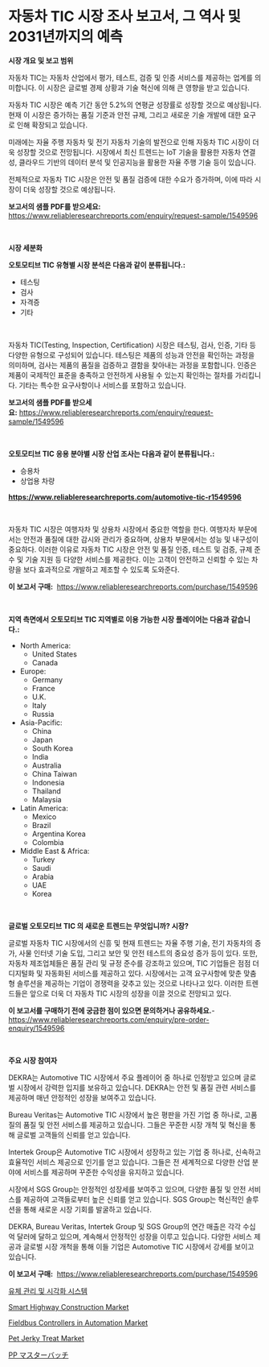 <p><h1>자동차 TIC 시장 조사 보고서, 그 역사 및 2031년까지의 예측</h1></p><p><strong>시장 개요 및 보고 범위</strong></p>
<p><p>자동차 TIC는 자동차 산업에서 평가, 테스트, 검증 및 인증 서비스를 제공하는 업계를 의미합니다. 이 시장은 글로벌 경제 상황과 기술 혁신에 의해 큰 영향을 받고 있습니다. </p><p>자동차 TIC 시장은 예측 기간 동안 5.2%의 연평균 성장률로 성장할 것으로 예상됩니다. 현재 이 시장은 증가하는 품질 기준과 안전 규제, 그리고 새로운 기술 개발에 대한 요구로 인해 확장되고 있습니다. </p><p>미래에는 자율 주행 자동차 및 전기 자동차 기술의 발전으로 인해 자동차 TIC 시장이 더욱 성장할 것으로 전망됩니다. 시장에서 최신 트렌드는 IoT 기술을 활용한 자동차 연결성, 클라우드 기반의 데이터 분석 및 인공지능을 활용한 자율 주행 기술 등이 있습니다. </p><p>전체적으로 자동차 TIC 시장은 안전 및 품질 검증에 대한 수요가 증가하며, 이에 따라 시장이 더욱 성장할 것으로 예상됩니다.</p></p>
<p><strong>보고서의 샘플 PDF를 받으세요:</strong> <a href="https://www.reliableresearchreports.com/enquiry/request-sample/1549596">https://www.reliableresearchreports.com/enquiry/request-sample/1549596</a></p>
<p>&nbsp;</p>
<p><strong>시장 세분화</strong></p>
<p><strong>오토모티브 TIC 유형별 시장 분석은 다음과 같이 분류됩니다.:</strong></p>
<p><ul><li>테스팅</li><li>검사</li><li>자격증</li><li>기타</li></ul></p>
<p>&nbsp;</p>
<p><p>자동차 TIC(Testing, Inspection, Certification) 시장은 테스팅, 검사, 인증, 기타 등 다양한 유형으로 구성되어 있습니다. 테스팅은 제품의 성능과 안전을 확인하는 과정을 의미하며, 검사는 제품의 품질을 검증하고 결함을 찾아내는 과정을 포함합니다. 인증은 제품이 국제적인 표준을 충족하고 안전하게 사용될 수 있는지 확인하는 절차를 가리킵니다. 기타는 특수한 요구사항이나 서비스를 포함하고 있습니다.</p></p>
<p><strong>보고서의 샘플 PDF를 받으세요:</strong>&nbsp;<a href="https://www.reliableresearchreports.com/enquiry/request-sample/1549596">https://www.reliableresearchreports.com/enquiry/request-sample/1549596</a></p>
<p>&nbsp;</p>
<p><strong> 오토모티브 TIC 응용 분야별 시장 산업 조사는 다음과 같이 분류됩니다.:</strong></p>
<p><ul><li>승용차</li><li>상업용 차량</li></ul></p>
<p><strong><a href="https://www.reliableresearchreports.com/automotive-tic-r1549596">https://www.reliableresearchreports.com/automotive-tic-r1549596</a></strong></p>
<p>&nbsp;</p>
<p><p>자동차 TIC 시장은 여행자차 및 상용차 시장에서 중요한 역할을 한다. 여행자차 부문에서는 안전과 품질에 대한 감시와 관리가 중요하며, 상용차 부문에서는 성능 및 내구성이 중요하다. 이러한 이유로 자동차 TIC 시장은 안전 및 품질 인증, 테스트 및 검증, 규제 준수 및 기술 지원 등 다양한 서비스를 제공한다. 이는 고객이 안전하고 신뢰할 수 있는 차량을 보다 효과적으로 개발하고 제조할 수 있도록 도와준다.</p></p>
<p><strong>이 보고서 구매:</strong>&nbsp; <a href="https://www.reliableresearchreports.com/purchase/1549596">https://www.reliableresearchreports.com/purchase/1549596</a></p>
<p>&nbsp;</p>
<p><strong>지역 측면에서 오토모티브 TIC 지역별로 이용 가능한 시장 플레이어는 다음과 같습니다.:</strong></p>
<p><ul>
    <li>
        North America:
        <ul>
            <li>United States</li>
            <li>Canada</li>
        </ul>
    </li>
    <li>
        Europe:
        <ul>
            <li>Germany</li>
            <li>France</li>
            <li>U.K.</li>
            <li>Italy</li>
            <li>Russia</li>
        </ul>
    </li>
    <li>
        Asia-Pacific:
        <ul>
            <li>China</li>
            <li>Japan</li>
            <li>South Korea</li>
            <li>India</li>
            <li>Australia</li>
            <li>China Taiwan</li>
            <li>Indonesia</li>
            <li>Thailand</li>
            <li>Malaysia</li>
        </ul>
    </li>
    <li>
        Latin America:
        <ul>
            <li>Mexico</li>
            <li>Brazil</li>
            <li>Argentina Korea</li>
            <li>Colombia</li>
        </ul>
    </li>
    <li>
        Middle East & Africa:
        <ul>
            <li>Turkey</li>
            <li>Saudi</li>
            <li>Arabia</li>
            <li>UAE</li>
            <li>Korea</li>
        </ul>
    </li>
    </ul></p>
<p>&nbsp;</p>
<p><strong>글로벌 오토모티브 TIC 의 새로운 트렌드는 무엇입니까? 시장?</strong></p>
<p><p>글로벌 자동차 TIC 시장에서의 신흥 및 현재 트렌드는 자율 주행 기술, 전기 자동차의 증가, 사물 인터넷 기술 도입, 그리고 보안 및 안전 테스트의 중요성 증가 등이 있다. 또한, 자동차 제조업체들은 품질 관리 및 규정 준수를 강조하고 있으며, TIC 기업들은 점점 더 디지털화 및 자동화된 서비스를 제공하고 있다. 시장에서는 고객 요구사항에 맞춘 맞춤형 솔루션을 제공하는 기업이 경쟁력을 갖추고 있는 것으로 나타나고 있다. 이러한 트렌드들은 앞으로 더욱 더 자동차 TIC 시장의 성장을 이끌 것으로 전망되고 있다.</p></p>
<p><strong>이 보고서를 구매하기 전에 궁금한 점이 있으면 문의하거나 공유하세요.</strong>- <a href="https://www.reliableresearchreports.com/enquiry/pre-order-enquiry/1549596">https://www.reliableresearchreports.com/enquiry/pre-order-enquiry/1549596</a></p>
<p>&nbsp;</p>
<p><strong>주요 시장 참여자</strong></p>
<p><p>DEKRA는 Automotive TIC 시장에서 주요 플레이어 중 하나로 인정받고 있으며 글로벌 시장에서 강력한 입지를 보유하고 있습니다. DEKRA는 안전 및 품질 관련 서비스를 제공하며 매년 안정적인 성장을 보여주고 있습니다.</p><p>Bureau Veritas는 Automotive TIC 시장에서 높은 평판을 가진 기업 중 하나로, 고품질의 품질 및 안전 서비스를 제공하고 있습니다. 그들은 꾸준한 시장 개척 및 혁신을 통해 글로벌 고객들의 신뢰를 얻고 있습니다.</p><p>Intertek Group은 Automotive TIC 시장에서 성장하고 있는 기업 중 하나로, 신속하고 효율적인 서비스 제공으로 인기를 얻고 있습니다. 그들은 전 세계적으로 다양한 산업 분야에 서비스를 제공하며 꾸준한 수익성을 유지하고 있습니다.</p><p>시장에서 SGS Group는 안정적인 성장세를 보여주고 있으며, 다양한 품질 및 안전 서비스를 제공하여 고객들로부터 높은 신뢰를 얻고 있습니다. SGS Group는 혁신적인 솔루션을 통해 새로운 시장 기회를 발굴하고 있습니다.</p><p>DEKRA, Bureau Veritas, Intertek Group 및 SGS Group의 연간 매출은 각각 수십억 달러에 달하고 있으며, 계속해서 안정적인 성장을 이루고 있습니다. 다양한 서비스 제공과 글로벌 시장 개척을 통해 이들 기업은 Automotive TIC 시장에서 강세를 보이고 있습니다.</p></p>
<p><strong>이 보고서 구매:</strong>&nbsp;&nbsp;<a href="https://www.reliableresearchreports.com/purchase/1549596">https://www.reliableresearchreports.com/purchase/1549596</a></p>
<p><p><a href="https://medium.com/@vallieemard2023/%EC%9C%A0%EC%B2%B4-%EA%B4%80%EB%A6%AC-%EB%B0%8F-%EC%8B%9C%EA%B0%81%ED%99%94-%EC%8B%9C%EC%8A%A4%ED%85%9C-%EC%8B%9C%EC%9E%A5%EC%9D%80-%EC%8B%9C%EC%9E%A5-%EC%A0%90%EC%9C%A0%EC%9C%A8-%EA%B7%9C%EB%AA%A8-%EB%B0%8F-2031%EB%85%84%EA%B9%8C%EC%A7%80%EC%9D%98-%EC%A0%84%EB%A7%9D%EC%97%90-%EC%B4%88%EC%A0%90%EC%9D%84-%EB%A7%9E%EC%B6%94%EA%B3%A0-%EC%9E%88%EC%8A%B5%EB%8B%88%EB%8B%A4-9716ad3c519c">유체 관리 및 시각화 시스템</a></p><p><a href="https://www.linkedin.com/pulse/smart-highway-construction-market-size-growth-segmentation-regional-jhk8f?trackingId=%2ByTXf8FfUOgV1a%2BIgXBJ7g%3D%3D">Smart Highway Construction Market</a></p><p><a href="https://www.linkedin.com/pulse/fieldbus-controllers-automation-market-size-global-industry-overview-sblif?trackingId=HrkmNbvqoBFhf3st%2Fr1sTA%3D%3D">Fieldbus Controllers in Automation Market</a></p><p><a href="https://github.com/nathandecarvalho/Market-Research-Report-List-2/blob/main/pet-jerky-treat-market.md">Pet Jerky Treat Market</a></p><p><a href="https://github.com/mohamedbakry57/Market-Research-Report-List-3/blob/main/911866717860.md">PP マスターバッチ</a></p></p>